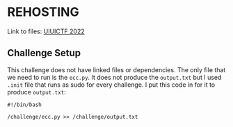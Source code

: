 # REHOSTING

Link to files: [UIUICTF 2022](https://github.com/sigpwny/UIUCTF-2022-Public/tree/main/crypto/elliptic_clock_crypto)

## Challenge Setup
This challenge does not have linked files or dependencies. The only file that we need to run is the `ecc.py`. It does not produce the `output.txt` but I used `.init` file that runs as sudo for every challenge. I put this code in for it to produce `output.txt`:

```
#!/bin/bash

/challenge/ecc.py >> /challenge/output.txt
```